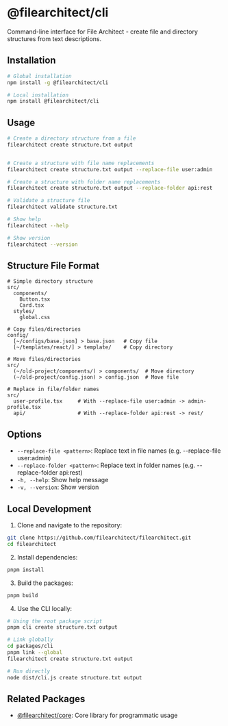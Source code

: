 # @filearchitect/cli

Command-line interface for File Architect - create file and directory structures from text descriptions.

## Installation

```bash
# Global installation
npm install -g @filearchitect/cli

# Local installation
npm install @filearchitect/cli
```

## Usage

```bash
# Create a directory structure from a file
filearchitect create structure.txt output


# Create a structure with file name replacements
filearchitect create structure.txt output --replace-file user:admin

# Create a structure with folder name replacements
filearchitect create structure.txt output --replace-folder api:rest

# Validate a structure file
filearchitect validate structure.txt

# Show help
filearchitect --help

# Show version
filearchitect --version
```

## Structure File Format

```
# Simple directory structure
src/
  components/
    Button.tsx
    Card.tsx
  styles/
    global.css

# Copy files/directories
config/
  [~/configs/base.json] > base.json   # Copy file
  [~/templates/react/] > template/    # Copy directory

# Move files/directories
src/
  (~/old-project/components/) > components/  # Move directory
  (~/old-project/config.json) > config.json  # Move file

# Replace in file/folder names
src/
  user-profile.tsx     # With --replace-file user:admin -> admin-profile.tsx
  api/                 # With --replace-folder api:rest -> rest/
```

## Options

- `--replace-file <pattern>`: Replace text in file names (e.g. --replace-file user:admin)
- `--replace-folder <pattern>`: Replace text in folder names (e.g. --replace-folder api:rest)
- `-h, --help`: Show help message
- `-v, --version`: Show version

## Local Development

1. Clone and navigate to the repository:

```bash
git clone https://github.com/filearchitect/filearchitect.git
cd filearchitect
```

2. Install dependencies:

```bash
pnpm install
```

3. Build the packages:

```bash
pnpm build
```

4. Use the CLI locally:

```bash
# Using the root package script
pnpm cli create structure.txt output

# Link globally
cd packages/cli
pnpm link --global
filearchitect create structure.txt output

# Run directly
node dist/cli.js create structure.txt output
```

## Related Packages

- [@filearchitect/core](https://www.npmjs.com/package/@filearchitect/core): Core library for programmatic usage
